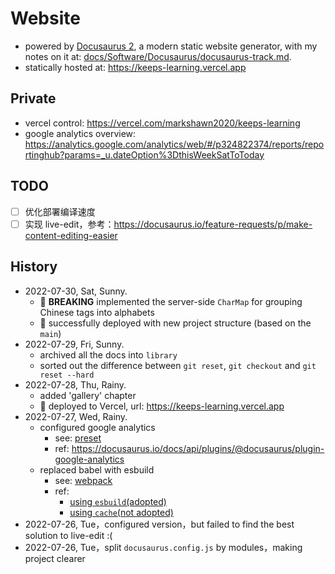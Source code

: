 # Website

- powered by [Docusaurus 2](https://docusaurus.io/), a modern static website generator, with my notes on it at: [docs/Software/Docusaurus/docusaurus-track.md](library/docs/Software/Docusaurus/docusaurus-track.md).
- statically hosted at: https://keeps-learning.vercel.app

## Private

- vercel control: https://vercel.com/markshawn2020/keeps-learning
- google analytics overview: https://analytics.google.com/analytics/web/#/p324822374/reports/reportinghub?params=_u.dateOption%3DthisWeekSatToToday

## TODO

- [ ] 优化部署编译速度
- [ ] 实现 live-edit，参考：https://docusaurus.io/feature-requests/p/make-content-editing-easier

## History

- 2022-07-30, Sat, Sunny.
  - :rocket: **BREAKING** implemented the server-side `CharMap` for grouping Chinese tags into alphabets
  - :rocket: successfully deployed with new project structure (based on the `main`)
- 2022-07-29, Fri, Sunny.
  - archived all the docs into `library`
  - sorted out the difference between `git reset`, `git checkout` and `git reset --hard`
- 2022-07-28, Thu, Rainy.
  - added 'gallery' chapter
  - :rocket: deployed to Vercel, url: https://keeps-learning.vercel.app
- 2022-07-27, Wed, Rainy.
  - configured google analytics
    - see: [preset](./config/presets/index.js)
    - ref: https://docusaurus.io/docs/api/plugins/@docusaurus/plugin-google-analytics
  - replaced babel with esbuild
    - see: [webpack](./docusaurus.config.js)
    - ref:
      - [using `esbuild`(adopted)](https://github.com/facebook/docusaurus/issues/4765#issuecomment-841135926)
      - [using `cache`(not adopted)](https://stackoverflow.com/a/71599521/9422455)
- 2022-07-26, Tue，configured version，but failed to find the best solution to live-edit :(
- 2022-07-26, Tue，split `docusaurus.config.js` by modules，making project clearer
